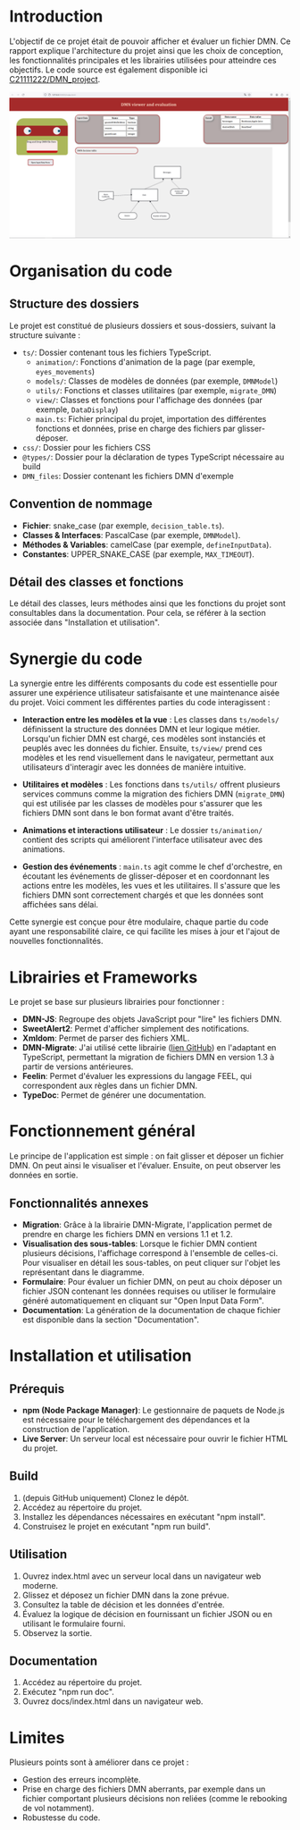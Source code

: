 # Introduction
L'objectif de ce projet était de pouvoir afficher et évaluer un fichier DMN. Ce rapport explique l'architecture du projet ainsi que les choix de conception, les fonctionnalités principales et les librairies utilisées pour atteindre ces objectifs. Le code source est également disponible ici [C21111222/DMN_project](https://github.com/C21111222/DMN_project).

![Image de style](image/style.PNG)

# Organisation du code
## Structure des dossiers
Le projet est constitué de plusieurs dossiers et sous-dossiers, suivant la structure suivante :

- `ts/`: Dossier contenant tous les fichiers TypeScript.
  - `animation/`: Fonctions d'animation de la page (par exemple, `eyes_movements`)
  - `models/`: Classes de modèles de données (par exemple, `DMNModel`)
  - `utils/`: Fonctions et classes utilitaires (par exemple, `migrate_DMN`)
  - `view/`: Classes et fonctions pour l'affichage des données (par exemple, `DataDisplay`)
  - `main.ts`: Fichier principal du projet, importation des différentes fonctions et données, prise en charge des fichiers par glisser-déposer.
- `css/`: Dossier pour les fichiers CSS
- `@types/`: Dossier pour la déclaration de types TypeScript nécessaire au build
- `DMN_files`: Dossier contenant les fichiers DMN d'exemple

## Convention de nommage
- **Fichier**: snake_case (par exemple, `decision_table.ts`).
- **Classes & Interfaces**: PascalCase (par exemple, `DMNModel`).
- **Méthodes & Variables**: camelCase (par exemple, `defineInputData`).
- **Constantes**: UPPER_SNAKE_CASE (par exemple, `MAX_TIMEOUT`).

## Détail des classes et fonctions
Le détail des classes, leurs méthodes ainsi que les fonctions du projet sont consultables dans la documentation. Pour cela, se référer à la section associée dans "Installation et utilisation".

# Synergie du code

La synergie entre les différents composants du code est essentielle pour assurer une expérience utilisateur satisfaisante et une maintenance aisée du projet. Voici comment les différentes parties du code interagissent :

- **Interaction entre les modèles et la vue** : Les classes dans `ts/models/` définissent la structure des données DMN et leur logique métier. Lorsqu'un fichier DMN est chargé, ces modèles sont instanciés et peuplés avec les données du fichier. Ensuite, `ts/view/` prend ces modèles et les rend visuellement dans le navigateur, permettant aux utilisateurs d'interagir avec les données de manière intuitive.

- **Utilitaires et modèles** : Les fonctions dans `ts/utils/` offrent plusieurs services communs comme la migration des fichiers DMN (`migrate_DMN`) qui est utilisée par les classes de modèles pour s'assurer que les fichiers DMN sont dans le bon format avant d'être traités.

- **Animations et interactions utilisateur** : Le dossier `ts/animation/` contient des scripts qui améliorent l'interface utilisateur avec des animations.

- **Gestion des événements** : `main.ts` agit comme le chef d'orchestre, en écoutant les événements de glisser-déposer et en coordonnant les actions entre les modèles, les vues et les utilitaires. Il s'assure que les fichiers DMN sont correctement chargés et que les données sont affichées sans délai.

Cette synergie est conçue pour être modulaire, chaque partie du code ayant une responsabilité claire, ce qui facilite les mises à jour et l'ajout de nouvelles fonctionnalités.

# Librairies et Frameworks
Le projet se base sur plusieurs librairies pour fonctionner :
- **DMN-JS**: Regroupe des objets JavaScript pour "lire" les fichiers DMN.
- **SweetAlert2**: Permet d'afficher simplement des notifications.
- **Xmldom**: Permet de parser des fichiers XML.
- **DMN-Migrate**: J'ai utilisé cette librairie ([lien GitHub](https://github.com/bpmn-io/dmn-migrate)) en l'adaptant en TypeScript, permettant la migration de fichiers DMN en version 1.3 à partir de versions antérieures.
- **Feelin**: Permet d'évaluer les expressions du langage FEEL, qui correspondent aux règles dans un fichier DMN.
- **TypeDoc**: Permet de générer une documentation.

# Fonctionnement général
Le principe de l'application est simple : on fait glisser et déposer un fichier DMN. On peut ainsi le visualiser et l'évaluer. Ensuite, on peut observer les données en sortie.

## Fonctionnalités annexes
- **Migration**: Grâce à la librairie DMN-Migrate, l'application permet de prendre en charge les fichiers DMN en versions 1.1 et 1.2.
- **Visualisation des sous-tables**: Lorsque le fichier DMN contient plusieurs décisions, l'affichage correspond à l'ensemble de celles-ci. Pour visualiser en détail les sous-tables, on peut cliquer sur l'objet les représentant dans le diagramme.
- **Formulaire**: Pour évaluer un fichier DMN, on peut au choix déposer un fichier JSON contenant les données requises ou utiliser le formulaire généré automatiquement en cliquant sur "Open Input Data Form".
- **Documentation**: La génération de la documentation de chaque fichier est disponible dans la section "Documentation".

# Installation et utilisation

## Prérequis
- **npm (Node Package Manager)**: Le gestionnaire de paquets de Node.js est nécessaire pour le téléchargement des dépendances et la construction de l'application.
- **Live Server**: Un serveur local est nécessaire pour ouvrir le fichier HTML du projet.

## Build
1. (depuis GitHub uniquement) Clonez le dépôt.
2. Accédez au répertoire du projet.
3. Installez les dépendances nécessaires en exécutant "npm install".
4. Construisez le projet en exécutant "npm run build".

## Utilisation
1. Ouvrez index.html avec un serveur local dans un navigateur web moderne.
2. Glissez et déposez un fichier DMN dans la zone prévue.
3. Consultez la table de décision et les données d'entrée.
4. Évaluez la logique de décision en fournissant un fichier JSON ou en utilisant le formulaire fourni.
5. Observez la sortie.

## Documentation
1. Accédez au répertoire du projet.
2. Exécutez "npm run doc".
3. Ouvrez docs/index.html dans un navigateur web.

# Limites
Plusieurs points sont à améliorer dans ce projet :
- Gestion des erreurs incomplète.
- Prise en charge des fichiers DMN aberrants, par exemple dans un fichier comportant plusieurs décisions non reliées (comme le rebooking de vol notamment).
- Robustesse du code.

